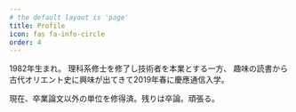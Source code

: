```yaml
---
# the default layout is 'page'
title: Profile
icon: fas fa-info-circle
order: 4
---
```


1982年生まれ。
理科系修士を修了し技術者を本業とする一方、
趣味の読書から古代オリエント史に興味が出てきて2019年春に慶應通信入学。

現在、卒業論文以外の単位を修得済。残りは卒論。頑張る。